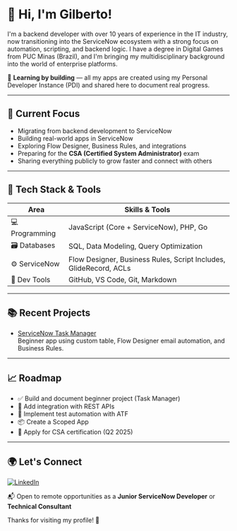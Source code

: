 # 👋 Hi, I'm Gilberto!

I'm a backend developer with over 10 years of experience in the IT industry, now transitioning into the ServiceNow ecosystem with a strong focus on automation, scripting, and backend logic. I have a degree in Digital Games from PUC Minas (Brazil), and I'm bringing my multidisciplinary background into the world of enterprise platforms.

🧠 **Learning by building** — all my apps are created using my Personal Developer Instance (PDI) and shared here to document real progress.

---

## 🚀 Current Focus
- Migrating from backend development to ServiceNow
- Building real-world apps in ServiceNow
- Exploring Flow Designer, Business Rules, and integrations
- Preparing for the **CSA (Certified System Administrator)** exam
- Sharing everything publicly to grow faster and connect with others

---

## 🧰 Tech Stack & Tools

| Area           | Skills & Tools |
|----------------|----------------|
| 💻 Programming | JavaScript (Core + ServiceNow), PHP, Go |
| 🗃️ Databases   | SQL, Data Modeling, Query Optimization |
| ⚙️ ServiceNow  | Flow Designer, Business Rules, Script Includes, GlideRecord, ACLs |
| 🔧 Dev Tools   | GitHub, VS Code, Git, Markdown |


---

## 📚 Recent Projects

- [ServiceNow Task Manager](https://github.com/ssilveiraGilberto/servicenow-task-manager)  
  Beginner app using custom table, Flow Designer email automation, and Business Rules.

---

## 📈 Roadmap
- ✅ Build and document beginner project (Task Manager)
- 🔁 Add integration with REST APIs
- 🧪 Implement test automation with ATF
- 📦 Create a Scoped App
- 🧭 Apply for CSA certification (Q2 2025)

---

## 🌍 Let's Connect

[![LinkedIn](https://img.shields.io/badge/LinkedIn-Gilberto%20Silveira-blue?style=flat&logo=linkedin)](https://www.linkedin.com/in/gilberto-s-silveira/)

📬 Open to remote opportunities as a **Junior ServiceNow Developer** or **Technical Consultant**

Thanks for visiting my profile! 🙌
